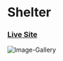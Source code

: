 # Shelter

### [Live Site](https://viachp.github.io/Shelter/pages/main/)

![Image-Gallery](https://i.ibb.co/F784K96/Shelter.jpg)

